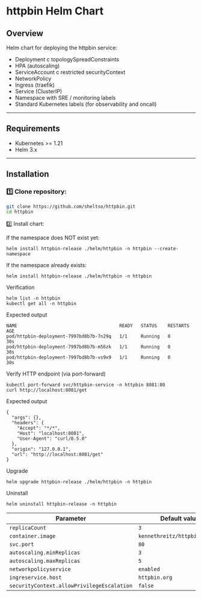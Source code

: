 # httpbin Helm Chart

## Overview

Helm chart for deploying the httpbin service:

- Deployment с topologySpreadConstraints
- HPA (autoscaling)
- ServiceAccount с restricted securityContext
- NetworkPolicy
- Ingress (traefik)
- Service (ClusterIP)
- Namespace with SRE / monitoring labels
- Standard Kubernetes labels (for observability and oncall)

---

## Requirements

- Kubernetes >= 1.21
- Helm 3.x

---

## Installation

### 1️⃣ Clone repository:

```bash
git clone https://github.com/sheltso/httpbin.git
cd httpbin
```

2️⃣ Install chart:

If the namespace does NOT exist yet:

```
helm install httpbin-release ./helm/httpbin -n httpbin --create-namespace
```

If the namespace already exists:

```
helm install httpbin-release ./helm/httpbin -n httpbin
```

Verification

```
helm list -n httpbin
kubectl get all -n httpbin
```

Expected output

```
NAME                                      READY   STATUS    RESTARTS   AGE
pod/httpbin-deployment-7997bd8b7b-7n29q   1/1     Running   0          30s
pod/httpbin-deployment-7997bd8b7b-m56zk   1/1     Running   0          30s
pod/httpbin-deployment-7997bd8b7b-vs9x9   1/1     Running   0          30s

```

Verify HTTP endpoint (via port-forward)

```
kubectl port-forward svc/httpbin-service -n httpbin 8081:80
curl http://localhost:8081/get
```

Expected output

```
{
  "args": {}, 
  "headers": {
    "Accept": "*/*", 
    "Host": "localhost:8081", 
    "User-Agent": "curl/8.5.0"
  }, 
  "origin": "127.0.0.1", 
  "url": "http://localhost:8081/get"
}
```

Upgrade

```
helm upgrade httpbin-release ./helm/httpbin -n httpbin
```

Uninstall

```
helm uninstall httpbin-release -n httpbin
```

| Parameter                                  | Default value                 |
| ------------------------------------------ | ----------------------------- |
| `replicaCount`                             | `3`                           |
| `container.image`                          | `kennethreitz/httpbin:latest` |
| `svc.port`                                 | `80`                          |
| `autoscaling.minReplicas`                  | `3`                           |
| `autoscaling.maxReplicas`                  | `5`                           |
| `networkpolicyservice`                     | `enabled`                     |
| `ingreservice.host`                        | `httpbin.org`                 |
| `securityContext.allowPrivilegeEscalation` | `false`                       |
